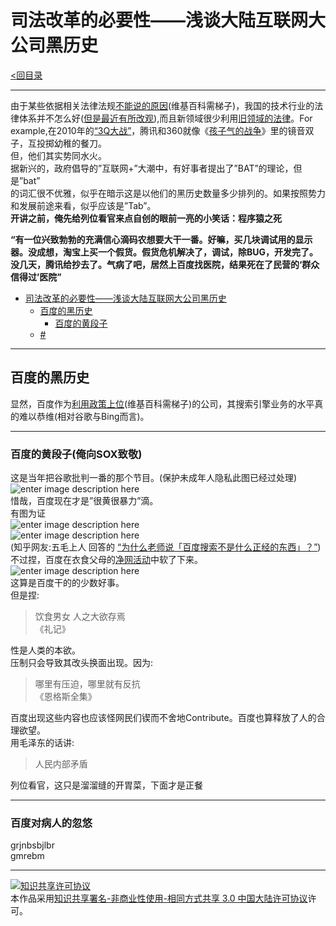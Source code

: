 <h1 id="司法改革的必要性浅谈大陆互联网大公司黑历史">司法改革的必要性——浅谈大陆互联网大公司黑历史</h1>

<p><a href="https://github.com/th00/GentleLib/blob/master/catalog.md">&lt;回目录</a></p>

<hr>

<p>由于某些依据相关法律法规<a href="https://zh.wikipedia.org/wiki/%E4%B8%AD%E5%8D%8E%E4%BA%BA%E6%B0%91%E5%85%B1%E5%92%8C%E5%9B%BD%E6%B3%95%E6%B2%BB">不能说的原因</a>(维基百科需梯子)，我国的技术行业的法律体系并不怎么好(<a href="http://shzcfy.hshfy.sh.cn/">但是最近有所改观</a>),而且新领域很少利用<a href="http://auto.163.com/15/1010/19/B5JCHO4P00084TV1.html">旧领域的法律</a>。For example,在2010年的<a href="http://baike.baidu.com/link?url=yeYsiZj7-wpyuhszwhwGe5F0CtCSrQWcMKo9FIIcTfcRxK2WhrNkism35eeVx3qlJURNAMGtWRcPQkgQ24hhR7he8Xm7Td4q-cX3Y7QZxWLBOQ81xs17EJIYWXir9Atw8iwjvrXYOPFbGoc4h5Hi72jAnRAX5W954Nxz0QRYliu">“3Q大战”</a>，腾讯和360就像《<a href="http://www.bilibili.com/video/av3584963/">孩子气的战争</a>》里的镜音双子，互投掷幼稚的餐刀。 <br>
但，他们其实势同水火。 <br>
据新兴的，政府倡导的”互联网+”大潮中，有好事者提出了”BAT”的理论，但是”bat” <br>
的词汇很不优雅，似乎在暗示这是以他们的黑历史数量多少排列的。如果按照势力和发展前途来看，似乎应该是”Tab”。 <br>
<strong>开讲之前，俺先给列位看官来点自创的眼前一亮的小笑话：程序猿之死</strong></p>

<p><strong>“有一位兴致勃勃的充满信心滴码农想要大干一番。好嘛，买几块调试用的显示器。没成想，淘宝上买一个假货。假货危机解决了，调试，除BUG，开发完了。没几天，腾讯给抄去了。气病了吧，居然上百度找医院，结果死在了民营的‘群众信得过’医院”</strong></p>

<p><div class="toc">
<ul>
<li><a href="#司法改革的必要性浅谈大陆互联网大公司黑历史">司法改革的必要性——浅谈大陆互联网大公司黑历史</a><ul>
<li><a href="#百度的黑历史">百度的黑历史</a><ul>
<li><a href="#百度的黄段子">百度的黄段子</a></li>
</ul>
</li>
<li><a href="#title">#</a></li>
</ul>
</li>
</ul>
</div>
</p>

<hr>

<h2 id="百度的黑历史">百度的黑历史</h2>

<p>显然，百度作为<a href="https://zh.wikipedia.org/wiki/%E8%B0%B7%E6%AD%8C%E9%80%80%E5%87%BA%E4%B8%AD%E5%9B%BD%E5%A4%A7%E9%99%86%E4%BA%8B%E4%BB%B6">利用政策上位</a>(维基百科需梯子)的公司，其搜索引擎业务的水平真的难以恭维(相对谷歌与Bing而言)。</p>

<hr>

<h3 id="百度的黄段子俺向sox致敬">百度的黄段子(俺向SOX致敬)</h3>

<p>这是当年把谷歌批判一番的那个节目。(保护未成年人隐私此图已经过处理) <br>
<img src="http://i13.tietuku.com/1b867f230885ec39.png" alt="enter image description here" title=""> <br>
惜哉，百度现在才是”很黄很暴力”滴。 <br>
有图为证 <br>
<img src="https://pic4.zhimg.com/ccb6fa3518d1fb5a0a217aa1902c7d7f_b.jpg" alt="enter image description here" title=""> <br>
<img src="https://pic1.zhimg.com/50fde4c5af0ae68d4eb50315fb07f1d8_b.jpg" alt="enter image description here" title=""> <br>
(知乎网友:五毛上人  回答的  <a href="https://www.zhihu.com/question/33267404/answer/56901547">“为什么老师说「百度搜索不是什么正经的东西」？”</a>) <br>
不过捏，百度在衣食父母的<a href="http://www.hljtv.com/ceshi/ks/wangyue/">净网活动</a>中软了下来。 <br>
<img src="https://camo.githubusercontent.com/7cb92d0067bb827e0ad00dcb0d6b32cf8e195786/687474703a2f2f696d677372632e62616964752e636f6d2f666f72756d2f773d3538302f7369676e3d39323064363439663763336536373039626530303435663730626336396662382f353030323164393530613762303230383465376661373539363164396632643335363263633864632e6a7067" alt="enter image description here" title=""> <br>
这算是百度干的的少数好事。 <br>
但是捏:</p>

<blockquote>
  <p>饮食男女 人之大欲存焉 <br>
  《礼记》</p>
</blockquote>

<p>性是人类的本欲。 <br>
压制只会导致其改头换面出现。因为:</p>

<blockquote>
  <p>哪里有压迫，哪里就有反抗 <br>
  《恩格斯全集》</p>
</blockquote>

<p>百度出现这些内容也应该怪网民们锲而不舍地Contribute。百度也算释放了人的合理欲望。 <br>
用毛泽东的话讲:</p>

<blockquote>
  <p>人民内部矛盾</p>
</blockquote>

<p>列位看官，这只是溜溜缝的开胃菜，下面才是正餐</p>

<hr>

<h3 id="百度对病人的忽悠">百度对病人的忽悠</h3>

<p>grjnbsbjlbr <br>
gmrebm</p>

<hr>

<p><a rel="license" href="http://creativecommons.org/licenses/by-nc-sa/3.0/cn/"><img alt="知识共享许可协议" src="https://i.creativecommons.org/l/by-nc-sa/3.0/cn/88x31.png"></a><br>本作品采用<a rel="license" href="http://creativecommons.org/licenses/by-nc-sa/3.0/cn/">知识共享署名-非商业性使用-相同方式共享 3.0 中国大陆许可协议</a>许可。</p>
